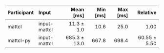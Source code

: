| Participant | Input | Mean [ms] | Min [ms] | Max [ms] | Relative |
|:---|:---|---:|---:|---:|---:|
| mattcl | input-mattcl | 11.3 ± 1.0 | 10.6 | 25.0 | 1.00 |
| mattcl-py | input-mattcl | 685.3 ± 13.0 | 667.8 | 698.4 | 60.55 ± 5.50 |
